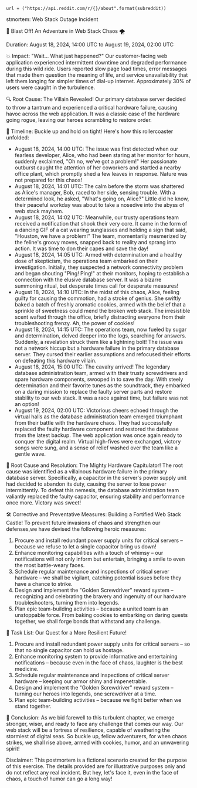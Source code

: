     url = ("https://api.reddit.com/r/{}/about".format(subreddit))
stmortem: Web Stack Outage Incident

🚀 Blast Off! An Adventure in Web Stack Chaos 🌪️

Duration: August 18, 2024, 14:00 UTC to August 19, 2024, 02:00 UTC

💥 Impact: "Wait... What just happened?" Our customer-facing web application experienced intermittent downtime and degraded performance during this wild ride. Users reported slow page load times, error messages that made them question the meaning of life, and service unavailability that left them longing for simpler times of dial-up internet. Approximately 30% of users were caught in the turbulence.

🔍 Root Cause: The Villain Revealed! Our primary database server decided to throw a tantrum and experienced a critical hardware failure, causing havoc across the web application. It was a classic case of the hardware going rogue, leaving our heroes scrambling to restore order.

📅 Timeline: Buckle up and hold on tight! Here's how this rollercoaster unfolded:

- August 18, 2024, 14:00 UTC: The issue was first detected when our fearless developer, Alice, who had been staring at her monitor for hours, suddenly exclaimed, "Oh no, we've got a problem!" Her passionate outburst caught the attention of her coworkers and startled a nearby office plant, which promptly shed a few leaves in response. Nature was not prepared for this chaos!
- August 18, 2024, 14:01 UTC: The calm before the storm was shattered as Alice's manager, Bob, raced to her side, sensing trouble. With a determined look, he asked, "What's going on, Alice?" Little did he know, their peaceful workday was about to take a nosedive into the abyss of web stack mayhem.
- August 18, 2024, 14:02 UTC: Meanwhile, our trusty operations team received a notification that shook their very core. It came in the form of a dancing GIF of a cat wearing sunglasses and holding a sign that said, "Houston, we have a problem!" The team, momentarily mesmerized by the feline's groovy moves, snapped back to reality and sprang into action. It was time to don their capes and save the day!
- August 18, 2024, 14:05 UTC: Armed with determination and a healthy dose of skepticism, the operations team embarked on their investigation. Initially, they suspected a network connectivity problem and began shouting "Ping! Ping!" at their monitors, hoping to establish a connection with the elusive database server. It was a bizarre summoning ritual, but desperate times call for desperate measures!
- August 18, 2024, 14:10 UTC: In the midst of this chaos, Alice, feeling guilty for causing the commotion, had a stroke of genius. She swiftly baked a batch of freshly aromatic cookies, armed with the belief that a sprinkle of sweetness could mend the broken web stack. The irresistible scent wafted through the office, briefly distracting everyone from their troubleshooting frenzy. Ah, the power of cookies!
- August 18, 2024, 14:15 UTC: The operations team, now fueled by sugar and determination, delved deeper into the logs, searching for answers. Suddenly, a revelation struck them like a lightning bolt! The issue was not a network hiccup but a hardware failure in the primary database server. They cursed their earlier assumptions and refocused their efforts on defeating this hardware villain.
- August 18, 2024, 15:00 UTC: The cavalry arrived! The legendary database administration team, armed with their trusty screwdrivers and spare hardware components, swooped in to save the day. With steely determination and their favorite tunes as the soundtrack, they embarked on a daring mission to replace the faulty server parts and restore stability to our web stack. It was a race against time, but failure was not an option!
- August 19, 2024, 02:00 UTC: Victorious cheers echoed through the virtual halls as the database administration team emerged triumphant from their battle with the hardware chaos. They had successfully replaced the faulty hardware component and restored the database from the latest backup. The web application was once again ready to conquer the digital realm. Virtual high-fives were exchanged, victory songs were sung, and a sense of relief washed over the team like a gentle wave.

🔧 Root Cause and Resolution: The Mighty Hardware Capitulator! The root cause was identified as a villainous hardware failure in the primary database server. Specifically, a capacitor in the server's power supply unit had decided to abandon its duty, causing the server to lose power intermittently. To defeat this nemesis, the database administration team valiantly replaced the faulty capacitor, ensuring stability and performance once more. Victory was sweet!

🛠️ Corrective and Preventative Measures: Building a Fortified Web Stack Castle! To prevent future invasions of chaos and strengthen our defenses,we have devised the following heroic measures:

1. Procure and install redundant power supply units for critical servers – because we refuse to let a single capacitor bring us down!
2. Enhance monitoring capabilities with a touch of whimsy – our notifications will not only inform but entertain, bringing a smile to even the most battle-weary faces.
3. Schedule regular maintenance and inspections of critical server hardware – we shall be vigilant, catching potential issues before they have a chance to strike.
4. Design and implement the "Golden Screwdriver" reward system – recognizing and celebrating the bravery and ingenuity of our hardware troubleshooters, turning them into legends.
5. Plan epic team-building activities – because a united team is an unstoppable force. From baking cookies to embarking on daring quests together, we shall forge bonds that withstand any challenge.

📝 Task List: Our Quest for a More Resilient Future!

1. Procure and install redundant power supply units for critical servers – so that no single capacitor can hold us hostage.
2. Enhance monitoring system to provide informative and entertaining notifications – because even in the face of chaos, laughter is the best medicine.
3. Schedule regular maintenance and inspections of critical server hardware – keeping our armor shiny and impenetrable.
4. Design and implement the "Golden Screwdriver" reward system – turning our heroes into legends, one screwdriver at a time.
5. Plan epic team-building activities – because we fight better when we stand together.

📢 Conclusion: As we bid farewell to this turbulent chapter, we emerge stronger, wiser, and ready to face any challenge that comes our way. Our web stack will be a fortress of resilience, capable of weathering the stormiest of digital seas. So buckle up, fellow adventurers, for when chaos strikes, we shall rise above, armed with cookies, humor, and an unwavering spirit!

Disclaimer: This postmortem is a fictional scenario created for the purpose of this exercise. The details provided are for illustrative purposes only and do not reflect any real incident. But hey, let's face it, even in the face of chaos, a touch of humor can go a long way!


